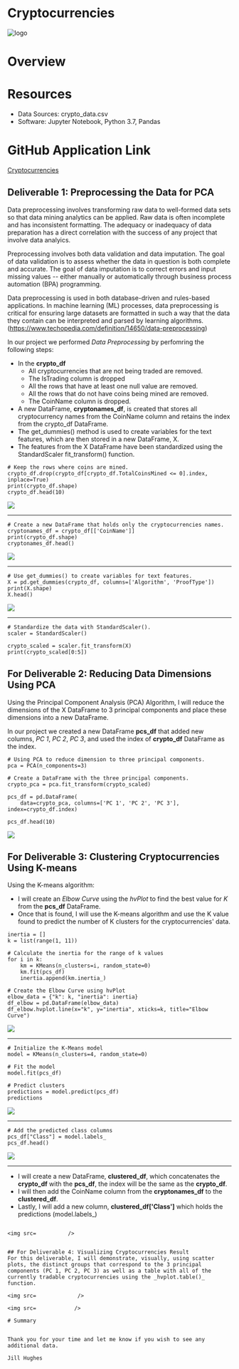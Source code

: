 # Cryptocurrencies

![logo](images/module-18-logo.png)

# Overview
          


# Resources
* Data Sources: crypto_data.csv
* Software: Jupyter Notebook, Python 3.7, Pandas

# GitHub Application Link

<a href="https://jillibus.github.io/Cryptocurrencies">Cryptocurrencies</a>

## Deliverable 1: Preprocessing the Data for PCA

Data preprocessing involves transforming raw data to well-formed data sets so that data mining analytics can be applied. Raw data is often incomplete and has inconsistent formatting. The adequacy or inadequacy of data preparation has a direct correlation with the success of any project that involve data analyics.

Preprocessing involves both data validation and data imputation. The goal of data validation is to assess whether the data in question is both complete and accurate. The goal of data imputation is to correct errors and input missing values -- either manually or automatically through business process automation (BPA) programming.

Data preprocessing is used in both database-driven and rules-based applications. In machine learning (ML) processes, data preprocessing is critical for ensuring large datasets are formatted in such a way that the data they contain can be interpreted and parsed by learning algorithms. (https://www.techopedia.com/definition/14650/data-preprocessing)

In our project we performed _Data Preprocessing_ by perfomring the following steps:
*  In the **crypto_df** 
    *  All cryptocurrencies that are not being traded are removed.
    *  The IsTrading column is dropped
    *  All the rows that have at least one null value are removed.
    *  All the rows that do not have coins being mined are removed.
    *  The CoinName column is dropped.
* A new DataFrame, **cryptonames_df**, is created that stores all cryptocurrency names from the CoinName column and retains the index from the crypto_df DataFrame.
* The get_dummies() method is used to create variables for the text features, which are then stored in a new DataFrame, X.
* The features from the X DataFrame have been standardized using the StandardScaler fit_transform() function.

```
# Keep the rows where coins are mined.
crypto_df.drop(crypto_df[crypto_df.TotalCoinsMined <= 0].index, inplace=True)
print(crypto_df.shape)
crypto_df.head(10)
```
<img src="images/crypto_df.cleaned.png"/>

___
```
# Create a new DataFrame that holds only the cryptocurrencies names.
cryptonames_df = crypto_df[['CoinName']]
print(crypto_df.shape)
cryptonames_df.head()
```
<img src="images/cryptonames_df.head.png"/>

---
```
# Use get_dummies() to create variables for text features.
X = pd.get_dummies(crypto_df, columns=['Algorithm', 'ProofType'])
print(X.shape)
X.head()
```
<img src="images/X.head.png"/>

---
```
# Standardize the data with StandardScaler().
scaler = StandardScaler()

crypto_scaled = scaler.fit_transform(X)
print(crypto_scaled[0:5])
```

## For Deliverable 2: Reducing Data Dimensions Using PCA
Using the Principal Component Analysis (PCA) Algorithm, I will reduce the dimensions of the X DataFrame to 3 principal components and place these dimensions into a new DataFrame.

In our project we created a new DataFrame **pcs_df** that added new columns, _PC 1_, _PC 2_, _PC 3_, and used the index of **crypto_df** DataFrame as the index.
```
# Using PCA to reduce dimension to three principal components.
pca = PCA(n_components=3)

# Create a DataFrame with the three principal components.
crypto_pca = pca.fit_transform(crypto_scaled)

pcs_df = pd.DataFrame(
    data=crypto_pca, columns=['PC 1', 'PC 2', 'PC 3'], index=crypto_df.index)

pcs_df.head(10)
```

<img src="images/pcs_df.nopredictions.png"/>

## For Deliverable 3: Clustering Cryptocurrencies Using K-means
Using the K-means algorithm:

* I will create an _Elbow Curve_ using the _hvPlot_ to find the best value for _K_ from the **pcs_df** DataFrame.  
* Once that is found, I will use the K-means algorithm and use the K value found to predict the number of K clusters for the cryptocurrencies' data.

```
inertia = []
k = list(range(1, 11))

# Calculate the inertia for the range of k values
for i in k:
    km = KMeans(n_clusters=i, random_state=0)
    km.fit(pcs_df)
    inertia.append(km.inertia_)

# Create the Elbow Curve using hvPlot
elbow_data = {"k": k, "inertia": inertia}
df_elbow = pd.DataFrame(elbow_data)
df_elbow.hvplot.line(x="k", y="inertia", xticks=k, title="Elbow Curve")
```
<img src="images/elbow_curve.png"/>

---
```
# Initialize the K-Means model
model = KMeans(n_clusters=4, random_state=0)

# Fit the model
model.fit(pcs_df)

# Predict clusters
predictions = model.predict(pcs_df)
predictions
```
<img src="images/predictions.png"/>

---
```
# Add the predicted class columns
pcs_df["Class"] = model.labels_
pcs_df.head()
```
<img src="images/pcs_df.head.png"/>

---

 
* I will create a new DataFrame, **clustered_df**, which concatenates the **crypto_df** with the **pcs_df**, the index will be the same as the **crypto_df**.
* I will then add the CoinName column from the **cryptonames_df** to the **clustered_df**.
* Lastly, I will add a new column, **clustered_df['Class']** which holds the predictions (model.labels_)

```

<img src=          />


## For Deliverable 4: Visualizing Cryptocurrencies Result
For this deliverable, I will demonstrate, visually, using scatter plots, the distinct groups that correspond to the 3 principal components (PC 1, PC 2, PC 3) as well as a table with all of the currently tradable cryptocurrencies using the _hvplot.table()_ function.

<img src=             />

<img src=            />

# Summary


Thank you for your time and let me know if you wish to see any additional data.

Jill Hughes
